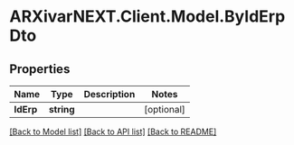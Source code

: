 # ARXivarNEXT.Client.Model.ByIdErpDto
## Properties

Name | Type | Description | Notes
------------ | ------------- | ------------- | -------------
**IdErp** | **string** |  | [optional] 

[[Back to Model list]](../README.md#documentation-for-models) [[Back to API list]](../README.md#documentation-for-api-endpoints) [[Back to README]](../README.md)


